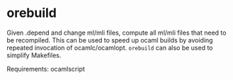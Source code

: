 # orebuild

Given .depend and change ml/mli files, compute all ml/mli files that
need to be recompiled. This can be used to speed up ocaml builds by
avoiding repeated invocation of ocamlc/ocamlopt. `orebuild` can also
be used to simplify Makefiles.

Requirements: ocamlscript
